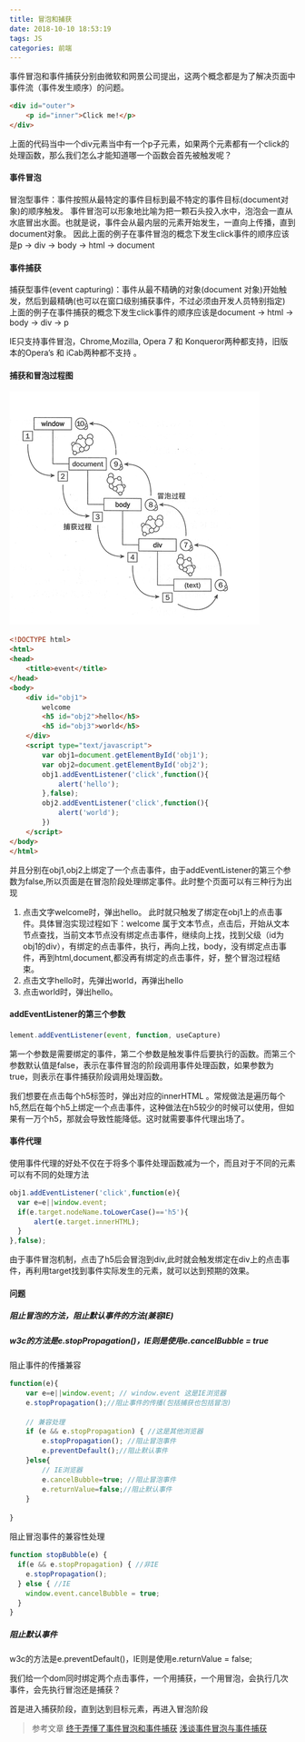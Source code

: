 ```yaml
---
title: 冒泡和捕获
date: 2018-10-10 18:53:19
tags: JS
categories: 前端
---
```

事件冒泡和事件捕获分别由微软和网景公司提出，这两个概念都是为了解决页面中事件流（事件发生顺序）的问题。
``` html
<div id="outer">
    <p id="inner">Click me!</p>
</div>
```
上面的代码当中一个div元素当中有一个p子元素，如果两个元素都有一个click的处理函数，那么我们怎么才能知道哪一个函数会首先被触发呢？
<!-- excerpt -->
#### 事件冒泡
  冒泡型事件：事件按照从最特定的事件目标到最不特定的事件目标(document对象)的顺序触发。
事件冒泡可以形象地比喻为把一颗石头投入水中，泡泡会一直从水底冒出水面。也就是说，事件会从最内层的元素开始发生，一直向上传播，直到document对象。
因此上面的例子在事件冒泡的概念下发生click事件的顺序应该是p -> div -> body -> html -> document
#### 事件捕获
捕获型事件(event capturing)：事件从最不精确的对象(document 对象)开始触发，然后到最精确(也可以在窗口级别捕获事件，不过必须由开发人员特别指定)
上面的例子在事件捕获的概念下发生click事件的顺序应该是document -> html -> body -> div -> p

IE只支持事件冒泡，Chrome,Mozilla, Opera 7 和 Konqueror两种都支持，旧版本的Opera’s 和 iCab两种都不支持 。
#### 捕获和冒泡过程图
![冒泡和捕获](/assets/images/maopao.png)


``` html
<!DOCTYPE html>
<html>
<head>
    <title>event</title>
</head>
<body>
    <div id="obj1">
        welcome
        <h5 id="obj2">hello</h5>
        <h5 id="obj3">world</h5>
    </div>
    <script type="text/javascript">
        var obj1=document.getElementById('obj1');
        var obj2=document.getElementById('obj2');
        obj1.addEventListener('click',function(){
            alert('hello');
        },false);
        obj2.addEventListener('click',function(){
            alert('world');
        })
    </script>
</body>
</html>

```

并且分别在obj1,obj2上绑定了一个点击事件，由于addEventListener的第三个参数为false,所以页面是在冒泡阶段处理绑定事件。此时整个页面可以有三种行为出现
1. 点击文字welcome时，弹出hello。 
此时就只触发了绑定在obj1上的点击事件。具体冒泡实现过程如下：welcome 属于文本节点，点击后，开始从文本节点查找，当前文本节点没有绑定点击事件，继续向上找，找到父级（id为obj1的div），有绑定的点击事件，执行，再向上找，body，没有绑定点击事件，再到html,document,都没再有绑定的点击事件，好，整个冒泡过程结束。
2. 点击文字hello时，先弹出world，再弹出hello
3. 点击world时，弹出hello。



#### addEventListener的第三个参数

``` javascript
lement.addEventListener(event, function, useCapture)

```
第一个参数是需要绑定的事件，第二个参数是触发事件后要执行的函数。而第三个参数默认值是false，表示在事件冒泡的阶段调用事件处理函数，如果参数为true，则表示在事件捕获阶段调用处理函数。

我们想要在点击每个h5标签时，弹出对应的innerHTML 。常规做法是遍历每个h5,然后在每个h5上绑定一个点击事件，这种做法在h5较少的时候可以使用，但如果有一万个h5，那就会导致性能降低。这时就需要事件代理出场了。 

#### 事件代理
使用事件代理的好处不仅在于将多个事件处理函数减为一个，而且对于不同的元素可以有不同的处理方法

``` js
obj1.addEventListener('click',function(e){
  var e=e||window.event;
  if(e.target.nodeName.toLowerCase()=='h5'){
      alert(e.target.innerHTML);
  }
},false);
```
由于事件冒泡机制，点击了h5后会冒泡到div,此时就会触发绑定在div上的点击事件，再利用target找到事件实际发生的元素，就可以达到预期的效果。


#### 问题
#####  阻止冒泡的方法，阻止默认事件的方法(兼容IE)


##### w3c的方法是e.stopPropagation()，IE则是使用e.cancelBubble = true


阻止事件的传播兼容

``` js
function(e){
    var e=e||window.event; // window.event 这是IE浏览器
    e.stopPropagation();//阻止事件的传播(包括捕获也包括冒泡)

    // 兼容处理
    if (e && e.stopPropagation) { //这是其他浏览器
        e.stopPropagation(); //阻止冒泡事件
        e.preventDefault();//阻止默认事件
    }else{
        // IE浏览器
        e.cancelBubble=true; //阻止冒泡事件
        e.returnValue=false;//阻止默认事件
    }

}
```


阻止冒泡事件的兼容性处理 
``` js
function stopBubble(e) { 
  if(e && e.stopPropagation) { //非IE 
    e.stopPropagation(); 
  } else { //IE 
    window.event.cancelBubble = true; 
  } 
} 
```

##### 阻止默认事件

w3c的方法是e.preventDefault()，IE则是使用e.returnValue = false;



我们给一个dom同时绑定两个点击事件，一个用捕获，一个用冒泡，会执行几次事件，会先执行冒泡还是捕获？

首是进入捕获阶段，直到达到目标元素，再进入冒泡阶段




> 参考文章 [终于弄懂了事件冒泡和事件捕获](https://blog.csdn.net/chenjuan1993/article/details/81347590)
> [浅谈事件冒泡与事件捕获](https://segmentfault.com/a/1190000000749838)